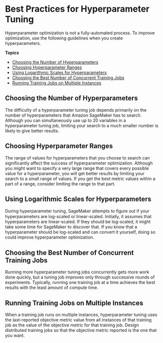 # Best Practices for Hyperparameter Tuning<a name="automatic-model-tuning-considerations"></a>

Hyperparameter optimization is not a fully\-automated process\. To improve optimization, use the following guidelines when you create hyperparameters\.

**Topics**
+ [Choosing the Number of Hyperparameters](#automatic-model-tuning-num-hyperparameters)
+ [Choosing Hyperparameter Ranges](#automatic-model-tuning-choosing-ranges)
+ [Using Logarithmic Scales for Hyperparameters](#automatic-model-tuning-log-scales)
+ [Choosing the Best Number of Concurrent Training Jobs](#automatic-model-tuning-parallelism)
+ [Running Training Jobs on Multiple Instances](#automatic-model-tuning-distributed-metrics)

## Choosing the Number of Hyperparameters<a name="automatic-model-tuning-num-hyperparameters"></a>

The difficulty of a hyperparameter tuning job depends primarily on the number of hyperparameters that Amazon SageMaker has to search\. Although you can simultaneously use up to 20 variables in a hyperparameter tuning job, limiting your search to a much smaller number is likely to give better results\.

## Choosing Hyperparameter Ranges<a name="automatic-model-tuning-choosing-ranges"></a>

The range of values for hyperparameters that you choose to search can significantly affect the success of hyperparameter optimization\. Although you might want to specify a very large range that covers every possible value for a hyperparameter, you will get better results by limiting your search to a small range of values\. If you get the best metric values within a part of a range, consider limiting the range to that part\.

## Using Logarithmic Scales for Hyperparameters<a name="automatic-model-tuning-log-scales"></a>

During hyperparameter tuning, SageMaker attempts to ﬁgure out if your hyperparameters are log\-scaled or linear\-scaled\. Initially, it assumes that hyperparameters are linear\-scaled\. If they should be log\-scaled, it might take some time for SageMaker to discover that\. If you know that a hyperparameter should be log\-scaled and can convert it yourself, doing so could improve hyperparameter optimization\.

## Choosing the Best Number of Concurrent Training Jobs<a name="automatic-model-tuning-parallelism"></a>

Running more hyperparameter tuning jobs concurrently gets more work done quickly, but a tuning job improves only through successive rounds of experiments\. Typically, running one training job at a time achieves the best results with the least amount of compute time\.

## Running Training Jobs on Multiple Instances<a name="automatic-model-tuning-distributed-metrics"></a>

When a training job runs on multiple instances, hyperparameter tuning uses the last\-reported objective metric value from all instances of that training job as the value of the objective metric for that training job\. Design distributed training jobs so that the objective metric reported is the one that you want\.